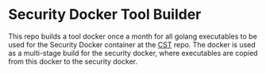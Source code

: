 # Security Docker Tool Builder

This repo builds a tool docker once a month for all golang executables to be used for the Security Docker container at the [CST](https://github.com/tanq16/containerized-security-toolkit) repo. The docker is used as a multi-stage build for the security docker, where executables are copied from this docker to the security docker.
